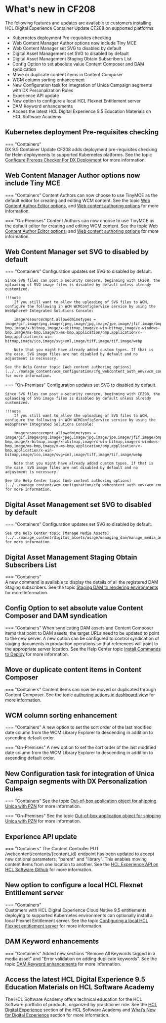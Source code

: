 
# What's new in CF208

The following features and updates are available to customers installing HCL Digital Experience Container Update CF208 on supported platforms:

- Kubernetes deployment Pre-requisites checking 
- Web Content Manager Author options now include Tiny MCE
- Web Content Manager set SVG to disabled by default
- Digital Asset Management set SVG to disabled by default
- Digital Asset Management Staging Obtain Subscribers List 
- Config Option to set absolute value Content Composer and DAM syndication
- Move or duplicate content items in Content Composer 
- WCM column sorting enhancement  
- New Configuration task for integration of Unica Campaign segments with DX Personalization Rules
- Experience API update
- New option to configure a local HCL Flexnet Entitlement server
- DAM Keyword enhancements
- Access the latest HCL Digital Experience 9.5 Education Materials on HCL Software Academy
<!---  Kubernetes deployment HA Proxy option to configure Ingress  -->

## Kubernetes deployment Pre-requisites checking  

=== "Containers"                                  
    DX 9.5 Container Update CF208 adds deployment pre-requisites checking for Helm deployments to supported Kubernetes platforms. See the topic [Configure Prereqs Checker For DX Deployment](../../deployment/install/container/helm_deployment/preparation/optional_tasks/optional-core-prereqs-checker.md) for more information.

<!--
## Kubernetes deployment HA Proxy option to configure Ingress 

=== "Containers"                                                                                                    
    DX 9.5 Container Update CF208 adds an option to configure an ingress in front of HA Proxy.  See the [Configure Ingress For DX Deployment](../../deployment/install/container/helm_deployment/preparation/optional_tasks/optional-configure-ingress.md) for more information. -->

## Web Content Manager Author options now include Tiny MCE

=== "Containers"
    Content Authors can now choose to use TinyMCE as the default editor for creating and editing WCM content. See the topic [Web Content Author Editor options](../../manage_content/wcm_authoring/authoring_portlet/auth_portlet_settings/wcm_config_authoringportlet_richtext.md), and [Web content authoring options](../../manage_content/wcm_configuration/cfg_webcontent_auth_env/wcm_config_prop_authoring.md#defining-the-editor-used-for-in-place-editing) for more information. 


=== "On-Premises"
    Content Authors can now choose to use TinyMCE as the default editor for creating and editing WCM content. See the topic [Web Content Author Editor options](../../manage_content/wcm_authoring/authoring_portlet/auth_portlet_settings/wcm_config_authoringportlet_richtext.md), and [Web content authoring options](../../manage_content/wcm_configuration/cfg_webcontent_auth_env/wcm_config_prop_authoring.md#defining-the-editor-used-for-in-place-editing) for more information.

## Web Content Manager set SVG to disabled by default

=== "Containers"
    Configuration updates set SVG to disabled by default. 

    Since SVG files can post a security concern, beginning with CF208, the uploading of SVG image files is disabled by default unless already customized. 

    !!!note
        If you still want to allow the uploading of SVG files to WCM, configure the following in WCM WCMConfigService service by using the WebSphere® Integrated Solutions Console:

        imageresourcecmpnt.allowedmimetypes = image/gif,image/png,image/jpeg,image/jpg,image/jpe,image/jfif,image/bmp,image/x-bmp,image/x-bitmap,image/x-xbitmap,image/x-win-bitmap,image/x-windows-bmp,image/ms-bmp,image/x-ms-bmp,application/bmp,application/x-bmp,application/x-win-bitmap,image/ico,image/svg+xml,image/tiff,image/tif,image/webp
    
        Note that you might have already added custom types. If that is the case, SVG image files are not disabled by default and no adjustment is necessary.

    See the Help Center topic [Web content authoring options](../../manage_content/wcm_configuration/cfg_webcontent_auth_env/wcm_config_prop_authoring.md) for more information. 

=== "On-Premises"
    Configuration updates set SVG to disabled by default. 

    Since SVG files can post a security concern, beginning with CF208, the uploading of SVG image files is disabled by default unless already customized. 

    !!!note
        If you still want to allow the uploading of SVG files to WCM, configure the following in WCM WCMConfigService service by using the WebSphere® Integrated Solutions Console:

        imageresourcecmpnt.allowedmimetypes = image/gif,image/png,image/jpeg,image/jpg,image/jpe,image/jfif,image/bmp,image/x-bmp,image/x-bitmap,image/x-xbitmap,image/x-win-bitmap,image/x-windows-bmp,image/ms-bmp,image/x-ms-bmp,application/bmp,application/x-bmp,application/x-win-bitmap,image/ico,image/svg+xml,image/tiff,image/tif,image/webp
    
        Note that you might have already added custom types. If that is the case, SVG image files are not disabled by default and no adjustment is necessary.

    See the Help Center topic [Web content authoring options](../../manage_content/wcm_configuration/cfg_webcontent_auth_env/wcm_config_prop_authoring.md) for more information.

## Digital Asset Management set SVG to disabled by default

=== "Containers"
    Configuration updates set SVG to disabled by default. 

    See the Help Center topic [Manage Media Assets](../../manage_content/digital_assets/usage/managing_dam/manage_media_assets.md) for more information 

## Digital Asset Management Staging Obtain Subscribers List 

=== "Containers"                                                      
    A new command is available to display the details of all the registered DAM Staging subscribers. See the topic [Staging DAM to rendering environments](../../manage_content/digital_assets/configuration/staging_dam/dam_subscription_staging.md) for more information.

## Config Option to set absolute value Content Composer and DAM syndication

=== "Containers"
    When syndicating DAM assets and Content Composer items that point to DAM assets, the target URLs need to be updated to point to the new server. A new option can be configured to control syndication of staging documents in production operations so that references will point to the appropriate server location. See the Help Center topic [Install Commands to Deploy](../../deployment/install/container/helm_deployment/helm_install_commands.md) for more information.


## Move or duplicate content items in Content Composer 

=== "Containers"
    Content items can now be moved or duplicated through Content Composer. See the topic [authoring actions in dashboard view](../../manage_content/wcm_authoring/content_composer/usage/author_and_manage_content_items/author_content_items.md#create-new-content-with-default-keywords) for more information.


## WCM column sorting enhancement  

=== "Containers"
    A new option to set the sort order of the last modified date column from the WCM Library Explorer to descending in addition to ascending default order.


===  "On-Premises"
    A new option to set the sort order of the last modified date column from the WCM Library Explorer to descending in addition to ascending default order. 


##  New Configuration task for integration of Unica Campaign segments with DX Personalization Rules

=== "Containers"
    See the topic [Out-of-box application object for shipping Unica with PZN](../../manage_content/pzn/pzn_unica_integration/out_of_box_method.md) for more information.     


===  "On-Premises"
    See the topic [Out-of-box application object for shipping Unica with PZN](../../manage_content/pzn/pzn_unica_integration/out_of_box_method.md) for more information. 


## Experience API update  

=== "Containers"
    The Content Controller PUT /webcontent/contents/{content_id} endpoint has been updated to accept new optional parameters; "parent" and "library". This enables moving content items from one location to another. See the [HCL Experience API on HCL Software Github](https://github.com/HCL-TECH-SOFTWARE/experience-api-documentation) for more information. 

## New option to configure a local HCL Flexnet Entitlement server 

=== "Containers"    
    Customers with HCL Digital Experience Cloud Native 9.5 entitlements deploying to supported Kubernetes environments can optionally install a local Flexnet Entitlement server. See the topic [Configuring a local HCL Flexnet entitlement server](../../get_started/download/software_licensing_portal/configure_entitlement_checks/configuring_local_flexnet_entitlement_server.md) for more information.

## DAM Keyword enhancements

=== "Containers" 
    Added new sections "Remove All Keywords tagged in a media asset" and "Error validation on adding duplicate keywords". See the topic [DAM Keyword enhancements](../../manage_content/digital_assets/usage/managing_dam/modify_dam/dam_keyword_enhancement.md) for more information.

## Access the latest HCL Digital Experience 9.5 Education Materials on HCL Software Academy

The HCL Software Academy offers technical education for the HCL Software portfolio of products, organized by practitioner role. See the [HCL Digital Experience](https://academy.hcltechsw.com/#HCLDXLearningJourneys) section of the HCL Software Academy and [What’s New for Digital Experience](https://academy.hcltechsw.com/courses?search=eyJjYXQiOiI1NSIsInRpdGxlIjoiIiwiZmlsdGVyIjoiIn0=) section for more information.

